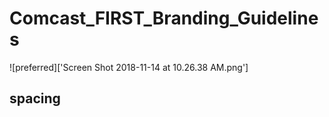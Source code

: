 # Comcast_FIRST_Branding_Guidelines

![preferred]['Screen Shot 2018-11-14 at 10.26.38 AM.png']


## spacing 
     
